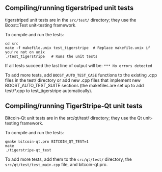 Compiling/running tigerstriped unit tests
------------------------------------

tigerstriped unit tests are in the `src/test/` directory; they
use the Boost::Test unit-testing framework.

To compile and run the tests:

	cd src
	make -f makefile.unix test_tigerstripe  # Replace makefile.unix if you're not on unix
	./test_tigerstripe   # Runs the unit tests

If all tests succeed the last line of output will be:
`*** No errors detected`

To add more tests, add `BOOST_AUTO_TEST_CASE` functions to the existing
.cpp files in the test/ directory or add new .cpp files that
implement new BOOST_AUTO_TEST_SUITE sections (the makefiles are
set up to add test/*.cpp to test_tigerstripe automatically).


Compiling/running TigerStripe-Qt unit tests
---------------------------------------

Bitcoin-Qt unit tests are in the src/qt/test/ directory; they
use the Qt unit-testing framework.

To compile and run the tests:

	qmake bitcoin-qt.pro BITCOIN_QT_TEST=1
	make
	./tigerstripe-qt_test

To add more tests, add them to the `src/qt/test/` directory,
the `src/qt/test/test_main.cpp` file, and bitcoin-qt.pro.
